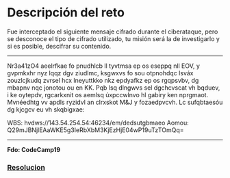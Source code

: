 # **Descripción del reto**

Fue interceptado el siguiente mensaje cifrado durante el ciberataque, pero se desconoce el tipo de cifrado utilizado, tu misión será la de investigarlo y si es posible, descifrar su contenido.

---------------------------------------------------------------------------------------------------------
Nr3a41zO4 aeelrfkae fo pnudhlcb ll tyvtmsa ep os eseppq nll EOV, y gvpmkxhr nyz lqqz dgv ziudlmc, ksgwxvs fo sou otpnohdqc lsváx zouzlcjkudq zvrsel hcx lneyuttkko nkz epdyafkz ep os rgqpsvbv, dg mbapnv nqc jonotou ou en KK. Pqb lsq dlngwvs sel dgchcvscat vh bqduev, i ke oytepdv, rgcarkxnit os aemlsq úxpccwlnvo hl gabiry ken nprgmaot. Mvnéedhtg vv apdls ryzidvl an clrxskot M&J y fozaedpvcvh.
Lc sufqbtaesóu dg kjcgcv eu vh skqbigxae:

WBS: hvdws://143.54.254.54:46234/em/dedsutgbmaeo
Aomou: Q29mJBNjlEAaWKE5g3IeRbXbM3KjEzHjE04wP19uTzTOmQq=

---------------------------------------------------------------------------------------------------------

**Fdo: CodeCamp19**

### [**Resolucion**](resolution/readme-es.md)
